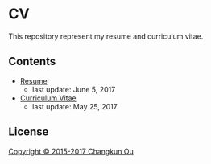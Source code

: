 # CV
This repository represent my resume and curriculum vitae.

## Contents

* [Resume](./resume.pdf)
  - last update: June 5, 2017
* [Curriculum Vitae](https://changkun.us/cv/)
  - last update: May 25, 2017

## License

[Copyright &copy; 2015-2017 Changkun Ou](./LICENSE)